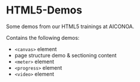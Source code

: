 HTML5-Demos
===========

Some demos from our HTML5 trainings at AICONOA.

Contains the following demos:
* `<canvas>` element
* page structure demo & sectioning content
* `<meter>` element
* `<progress>` element
* `<video>` element
